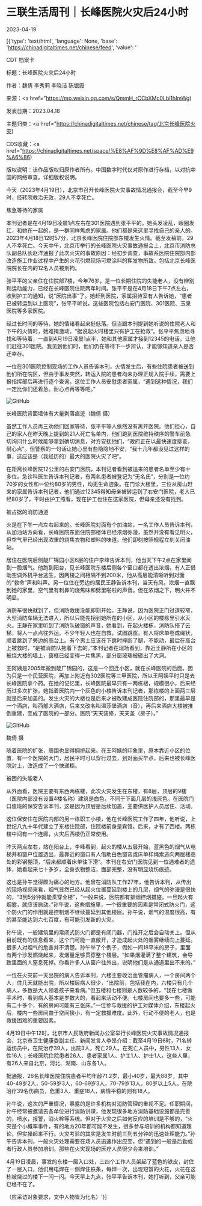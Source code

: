 # 三联生活周刊｜长峰医院火灾后24小时

2023-04-19

[{'type': 'text/html', 'language': None, 'base': 'https://chinadigitaltimes.net/chinese/feed', 'value': '

CDT 档案卡

标题：长峰医院火灾后24小时

作者：魏倩 李秀莉 李晓洁 陈银霞

来源：<a href="https://mp.weixin.qq.com/s/QmmH_rCCbXMc0Lbl1hImWg)

发表日期：2023.04.18

主题归类：<a href="https://chinadigitaltimes.net/chinese/tag/北京长峰医院火灾)

CDS收藏：<a href="https://chinadigitaltimes.net/space/%E8%AF%9D%E8%AF%AD%E9%A6%86)

版权说明：该作品版权归原作者所有。中国数字时代仅对原作进行存档，以对抗中国的网络审查。详细版权说明。





今天（2023年4月19日），北京市召开长峰医院火灾事故情况通报会，截至今早9时，经转院救治无效，29人不幸死亡。

焦急等待的家属

本刊记者是在4月19日凌晨1点左右在301医院遇到张平平的。她头发凌乱，眼圈发红，和她在一起的，是一群同样焦虑的家属。他们都是来这里寻找自己的亲人的。2023年4月18日12时57分，北京长峰医院住院部东楼发生火情。截至发稿前，29人不幸死亡。今天中午，北京市举行的长峰医院火灾事故通报会上，北京市消防总队副总队长赵洋通报了此次火灾的事故原因：经初步调查，事故系医院住院部内部改造施工作业过程中产生的火花引燃现场可燃涂料的挥发物所致。包括北京长峰医院院长在内的12名人员被刑拘。

张平平的父亲住在住院部7楼，今年76岁，是一位长期住院的失能老人，没有辨别和运动能力，已经在长峰医院住院两年时间。张平平是在4月18日下午7点左右，收到护工的通知，说“医院出事”了。她赶到医院，家属招待室有人告诉她，“患者已被转运到以上医院”，张平平听说，这些医院包括右安门医院、301医院、玉泉医院等多家医院。

经过长时间的等待，她的情绪看起来挺低落。但当跟本刊提到她听说的住院老人和下午的火情时，她难掩激动，“据说起火时楼里只有护工在抢救”。张平平焦虑地寻找和等待着，一直到4月19日凌晨1点半，她和其他家属才接到12345的电话，让他们赶往301医院。我见到他们时，他们仍在等待下一步辨认，才能够知道亲人是否还幸存。

一位在301医院控制现场的工作人员告诉本刊，火情发生后，有些住院患者被送到他们所在院区，但由于事发突然，转运入院的患者均未办理正规入院手续，需要上报指挥部后再进行逐个查询。这位工作人员安慰患者家属，“遇到这种情况，我们一定比你们还着急。耐心点再等等吧。”

![GitHub](https://chinadigitaltimes.net/chinese/files/2023/04/post-695115-644074262efbc.)

长峰医院背面墙体有大量剥落痕迹（魏倩 摄）

虽然工作人员再三劝他们回家等待，张平平等人依然没有离开医院。他们担心，自己的家人在昨天晚上提到的21人死亡名单内，他们跑到医院维持秩序的警车前急切询问什么时候能够拿到确切消息，对方安抚他们，“政府正在以最快速度排查，耐心点”。但警察的一句话让她心里有些隐隐地不安，“我十几年都没见过这样的事，这应该是（我经历的）最大的医院火灾了吧”。

在距离长峰医院12公里的右安门医院，本刊记者看到被送来的患者名单至少有十多位。急诊科医生告诉本刊记者，有两名患者被登记为“无名氏”，分别是一位约70岁的女性和一位约80岁的男性，均无生命迹象。在门诊大楼里，三位从房山赶来的家属告诉本刊记者，他们通过12345得知母亲被转运到了右安门医院，老人已经80岁了，平时由护工照看，现在护工也住在这家医院，但母亲还没有找到。

被占据的消防通道

火是在下午一点左右起来的。长峰医院对面有个加油站，一名工作人员告诉本刊，从加油站方向看，长峰医院东面住院部楼体已经浓烟弥漫，虽然并没有看见明火，但空气里已经出现浓重的烧焦衣物和塑料的味道。他们即刻按照规程立刻关闭油站。

居住在医院后侧靛厂锦园小区6层的住户李峰告诉本刊，他当天下午2点在家里闻到一股烟气。他跑到阳台，见长峰医院东楼后侧各个窗口都在透出浓烟，有人正借助空调外机平台逃生，因两楼之间相隔不到200米，他从高层能清晰听到对面的“救命”声和叫声。另一位住在旁边的居民王静告诉本刊，当天有风，浓烟一直飘到她的家里，空气里有刺鼻的烧焦味和劈里啪啦的声音。但在浓烟之下，明火并不明显。

消防车很快就到了，但消防救援没能即刻开始。王静说，因为医院正门过道较窄，大型消防车辆无法进入，所以只能先拐到她所在的小区，从小区的楼栋里引水灭火。王静在家里听到了消防队破窗的声音，她看到，在起火楼栋，消防队搭了云梯，将人一点点往外运。不少年轻人也在自救，试图跳窗。有人将床单卷成绳状，顺着跳到了旁边的高台上。有个男士应该在下跳时摔断了腿，不能动，最后在高台上被救时，“是被消防队拖着下去的。”本刊记者在现场看到，靠近王静所在小区的被烧大楼的墙上，窗框已经变得一片焦黑，部分窗玻璃被砸出了大洞。

王阿姨是2005年搬到靛厂锦园的，这是一个回迁小区，就在长峰医院的后面。因为只是一个民营医院，再加上附近有302医院等三甲医院，所以王阿姨平时只是去长峰医院拿个药。在她的记忆里，长峰医院最早只有一两栋楼，规模很小，后来经历过多次扩张。她指着医院内一个灰色的小楼告诉本刊记者，那栋楼的上面两三层就是后来加盖的。发生火灾的大楼也是后来才被改建成医院住院部的，那里最早是一个酒店，叫西部大酒店，后来又改名叫温莎堡酒店（音），再后来酒店大楼被推倒重建，变成了医院的一部分。医院“天天装修，天天盖（房子）。”

![GitHub](https://chinadigitaltimes.net/chinese/files/2023/04/post-695115-644074263c9ad.)

魏倩 摄

随着医院的扩张，周围也显得拥挤起来。在王阿姨的印象里，原本靠近小区的位置，有一个医院的大门，居民平时可以穿行过去，到对面买早点，后来也被长峰医院封上，改造成了一个快递柜。

被困的失能老人

从外面看，医院主要有东西两栋楼，此次火灾发生在东楼，有8层，顶层的9楼（医院内部没有设置4楼名称）建筑是白色，不同于下面几层的浅灰色。在医院门口值班的保安告诉本刊，这是因为顶层是后续加盖，主要供医护人员居住、活动。

这位保安住在医院内部的另一栋职工小楼，他在长峰医院工作了四年，他听说，上世纪八九十年代建立了东楼住院部，住院楼前身是宾馆。后来，才有了西楼。两栋楼中间有一个连廊，火灾后西楼仍正常使用。

昨天两点左右，站在阳台上，李峰看到，起火的楼从五层开始，蓝黑色的烟气从电梯井和窗户位置透出，最靠近的窗口有人借助白色窗帘或床单样绳索逃向两层楼高处的彩钢棚顶，“后来都顺着床单往下滑”。本刊在右安门医院见到一位遇难者的遗体，她看起来七十多岁，全身衣物整洁，面部完整，没有明显烧伤痕迹。

这也是孙午觉得颇为痛心的地方。他曾在消防队工作27年，他告诉本刊，从传出的现场视频来看，烟气显然已经从起火位置蔓延到楼上的几层，烟气的弥漫是很快的，“3到5分钟就能贯穿全楼”，“一般来说，医院都有排烟控烟措施，一旦起火有烟雾，就应该启动。”孙午说，这些措施里，一个很重要的因素是常闭式防火门，这个防火门的作用就是控制烟不继续蔓延到其他楼层。孙午说，烟气的温度很高，有的甚至能达到六七百度，有可能引发新的火灾。

孙午说，一般建筑里的常闭式防火门都是有闭门器，门推开之后会自动关上。但从目前既有的信息看来，这个门可能一直敞开，才造成起火处的烟雾继续向上蔓延。很多人对烟气的危害并不清楚。孙午举了个例子，假如一间18平米的房子，里面有两个沙发燃烧起来，发烟量足够贯穿整个楼层。“如果烟灌满了整个建筑，会导致里面的人窒息死掉。你看许多人从窗户往外出，说明他们是从通道里出不来的。”

一位在火灾前一天出院的病人告诉本刊，六楼主要收治血管瘤病人，一个房间两个人，住几天就能出院，所以楼层病人很少，“出院前，包括我在内，六楼只有几个病人，多数是大人领着孩子来看病。”但五楼和七楼则是人数较多的，“我在七楼做手术时，看到病人基本是岁数大的，看起来活动不便。七楼房间也要多一些，可能有二十多个，有的房间可能有三张床。”一位参与救援的护工对媒体介绍，东楼起火后，楼内一些房间由于空间狭小，有一定救援难度。此外，行动不便的老人，也是救援困难的重要因素。

4月19日中午12时，北京市人民政府新闻办公室举行长峰医院火灾事故情况通报会，北京市卫生健康委副主任、新闻发言人李昂介绍：截至4月19日6时，71名转运伤员中，在院治疗39人，出院3人，死亡29人。在死亡人员中，男性13人、女性16人；长峰医院住院患者26人、患者家属1人、护工1人、护士1人。这些人里，有26人来自北京，河北、湖南、山东各1人。

据通报，26名长峰医院住院患者平均年龄71.2岁，最小40岁，最大88岁，其中40-49岁2人，50-59岁3人，60-69岁3人，70-79岁13人，80岁以上5人。在院治疗39名伤病员，危重3人、重症18人，病情平稳的则有18人。

孙午说，这次的严重情况，暴露的是许多机构对消防管理的重视不足。任职期间，孙午经常被邀请去各单位进行消防讲课，他发现很多地方消防基础设施都是完善的，喷水，报警，消火栓等系统。但对于火灾之后如何反应的培训是不够的，“火灾是个小概率事件，有的地方20年都可能不发生，很多参与培训的机构都知道理论，但实操起来不行。火灾考验的其实是发生时前三到五分钟的迅速处理能力。”孙午告诉本刊，一般火灾处理需要在场人员迅速作出应变，但“遇到的一般是后勤或者行政人员参加培训，那些在火灾现场的医疗人员很少会来培训。”

4月19日凌晨，事发的东楼一层入口处，三四个工作人员架起了蓝色的铁皮，封住了一层入口，他们用电焊在一侧焊住铁条，每焊一次，出现短暂的火花，火花在这栋被烧过的楼下一闪一闪。今天早上九点，张平平告诉本刊，她打听到，父亲可能已经不在了。

（应采访对象要求，文中人物皆为化名）'}]